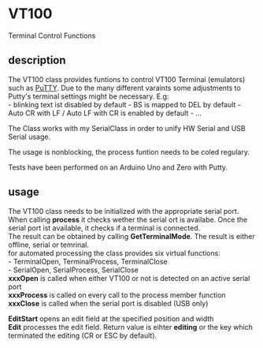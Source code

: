 # VT100
Terminal Control Functions

## description
The VT100 class provides funtions to control VT100 Terminal (emulators) such as [PuTTY](https://www.putty.org/).
Due to the many different varaints some adjustments to Putty's terminal settings might be
necessary. E.g:  
	- blinking text ist disabled by default
	- BS is mapped to DEL by default
	- Auto CR with LF / Auto LF with CR is enabled by default
	- ...
  
The Class works with my SerialClass in order to unify HW Serial and USB Serial usage.  

The usage is nonblocking, the process funtion needs to be coled regulary.

Tests have been performed on an Arduino Uno and Zero with Putty.

## usage
The VT100 class needs to be initialized with the appropriate serial port. 
When calling **process** it checks wether the serial ort is availabe. Once
the serial port ist available, it checks if a terminal is connected.  
The result can be obtained by calling **GetTerminalMode**. The result is either
offline, serial or temrinal.  
for automated processing the class provides six virtual functions:  
	- TerminalOpen, TerminalProcess, TerminalClose  
	- SerialOpen, SerialProcess, SerialClose  
**xxxOpen** is called when either VT100 or not is detected on an active serial port  
**xxxProcess** is called on every call to the process member function  
**xxxClose** is called when the serial port is disabled (USB only)

**EditStart** opens an edit field at the specified position and width  
**Edit** processes the edit field. Return value is eihter **editing** or the key which
terminated the editing (CR or ESC by default).  

